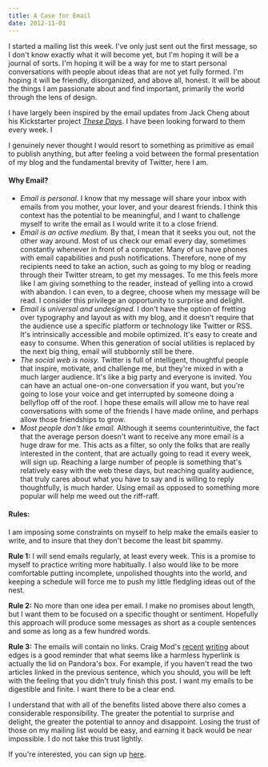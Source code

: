 ```yaml
---
title: A Case for Email
date: 2012-11-01
---
```


I started a mailing list this week. I've only just sent out the first message, so I don't know exactly what it will become yet, but I'm hoping it will be a journal of sorts. I'm hoping it will be a way for me to start personal conversations with people about ideas that are not yet fully formed. I'm hoping it will be friendly, disorganized, and above all, honest. It will be about the things I am passionate about and find important, primarily the world through the lens of design.

I have largely been inspired by the email updates from Jack Cheng about his Kickstarter project *[These Days](http://www.kickstarter.com/projects/jackcheng/these-days-a-novel)*. I have been looking forward to them every week. I

I genuinely never thought I would resort to something as primitive as email to publish anything, but after feeling a void between the formal presentation of my blog and the fundamental brevity of Twitter, here I am.

#### Why Email?

- *Email is personal.* I know that my message will share your inbox with emails from you mother, your lover, and your dearest friends. I think this context has the potential to be meaningful, and I want to challenge myself to write the email as I would write it to a close friend.
- *Email is an active medium.* By that, I mean that it seeks you out, not the other way around. Most of us check our email every day, sometimes constantly whenever in front of a computer. Many of us have phones with email capabilities and push notifications. Therefore, none of my recipients need to take an action, such as going to my blog or reading through their Twitter stream, to get my messages. To me this feels more like I am giving something to the reader, instead of yelling into a crowd with abandon. I can even, to a degree, choose when my message will be read. I consider this privilege an opportunity to surprise and delight.
- *Email is universal and undesigned.* I don't have the option of fretting over typography and layout as with my blog, and it doesn't require that the audience use a specific platform or technology like Twitter or RSS. It's intrinsically accessible and mobile optimized. It's easy to create and easy to consume. When this generation of social utilities is replaced by the next big thing, email will stubbornly still be there.
- *The social web is noisy.* Twitter is full of intelligent, thoughtful people that inspire, motivate, and challenge me, but they're mixed in with a much larger audience. It's like a big party and everyone is invited. You can have an actual one-on-one conversation if you want, but you're going to lose your voice and get interrupted by someone doing a bellyflop off of the roof. I hope these emails will allow me to have real conversations with some of the friends I have made online, and perhaps allow those friendships to grow.
- *Most people don't like email.* Although it seems counterintuitive, the fact that the average person doesn't want to receive any more email is a huge draw for me. This acts as a filter, so only the folks that are really interested in the content, that are actually going to read it every week, will sign up. Reaching a large number of people is something that's relatively easy with the web these days, but reaching quality audience, that truly cares about what you have to say and is willing to reply thoughtfully, is much harder. Using email as opposed to something more popular will help me weed out the riff-raff.

#### Rules:

I am imposing some constraints on myself to help make the emails easier to write, and to insure that they don't become the least bit spammy.

__Rule 1:__ I will send emails regularly, at least every week. This is a promise to myself to practice writing more habitually. I also would like to be more comfortable putting incomplete, unpolished thoughts into the world, and keeping a schedule will force me to push my little fledgling ideas out of the nest.

__Rule 2:__ No more than one idea per email. I make no promises about length, but I want them to be focused on a specific thought or sentiment. Hopefully this approach will produce some messages as short as a couple sentences and some as long as a few hundred words.

__Rule 3:__ The emails will contain no links. Craig Mod's [recent](http://craigmod.com/satellite/unbinding/) [writing](http://www.cnn.com/2012/10/21/opinion/mod-digital-magazines/index.html) about edges is a good reminder that what seems like a harmless hyperlink is actually the lid on Pandora's box. For example, if you haven't read the two articles linked in the previous sentence, which you should, you will be left with the feeling that you didn't truly finish this post. I want my emails to be digestible and finite. I want there to be a clear end.

I understand that with all of the benefits listed above there also comes a considerable responsibility. The greater the potential to surprise and delight, the greater the potential to annoy and disappoint. Losing the trust of those on my mailing list would be easy, and earning it back would be near impossible. I do not take this trust lightly.

If you're interested, you can sign up [here](https://tinyletter.com/andymangold).
